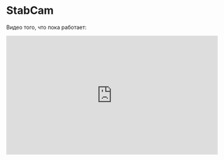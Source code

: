 # StabCam
Видео того, что пока работает:
<iframe width="560" height="315" src="https://www.youtube.com/embed/4ZRaF4vdrDs" frameborder="0" allowfullscreen></iframe>
